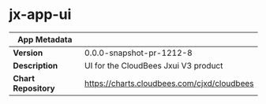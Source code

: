 # jx-app-ui

|App Metadata||
|---|---|
| **Version** | 0.0.0-snapshot-pr-1212-8 |
| **Description** | UI for the CloudBees Jxui V3 product |
| **Chart Repository** | https://charts.cloudbees.com/cjxd/cloudbees |
